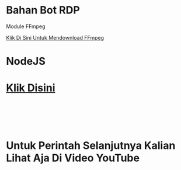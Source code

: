 <DOCTYPE html>
<h1>Bahan Bot RDP</h1>
<p>Module FFmpeg</p>
<a href="https://www.mediafire.com/file/hxrycb5mu34i8n3/ffmpeg-20200831-4a11a6f-win64-static.zip/download">Klik Di Sini Untuk Mendownload FFmpeg</a>

<h1>NodeJS<h1/>
<p><a href="https://nodejs.org">Klik Disini</a></p>
<br><br>
<p>Untuk Perintah Selanjutnya Kalian Lihat Aja Di Video YouTube</p>
